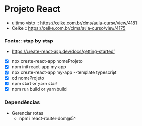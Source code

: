# Projeto React
* ultimo visto :: https://celke.com.br/clms/aula-curso/view/4181
* Celke :: https://celke.com.br/clms/aula-curso/view/4175
### Fonte:: stap by stap
* https://create-react-app.dev/docs/getting-started/
* [x] npx create-react-app nomeProjeto
* [x] npm init react-app my-app
* [x] npx create-react-app my-app --template typescript
* [x] cd nomeProjeto
* [x] npm start or yarn start
* [x] npm run build or yarn build

### Dependências
* Gerenciar rotas
    * npm i react-router-dom@5^